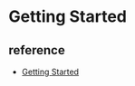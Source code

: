 # Getting Started

## reference

- [Getting Started](https://webpack.js.org/guides/getting-started/)
